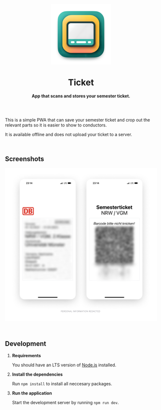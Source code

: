 <div align="center">
  <a href="https://semesterticket.vercel.app">
    <img src="./readme-assets/logo.png" height="200" />
  </a>
</div>

<h1 align="center">
  Ticket
</h1>

<p align="center"><b>
  App that scans and stores your semester ticket.
</b><p>

<br><br>

This is a simple PWA that can save your semester ticket and crop out the
relevant parts so it is easier to show to conductors.

It is available offline and does not upload your ticket to a server.

<br>

## Screenshots

![Screenshots of app](./readme-assets/screenshots.png)

<br>

## Development

1. **Requirements**

   You should have an LTS version of [Node.js](https://nodejs.org/en/)
   installed.

2. **Install the dependencies**

   Run `npm install` to install all neccesary packages.

3. **Run the application**

   Start the development server by running `npm run dev`.
